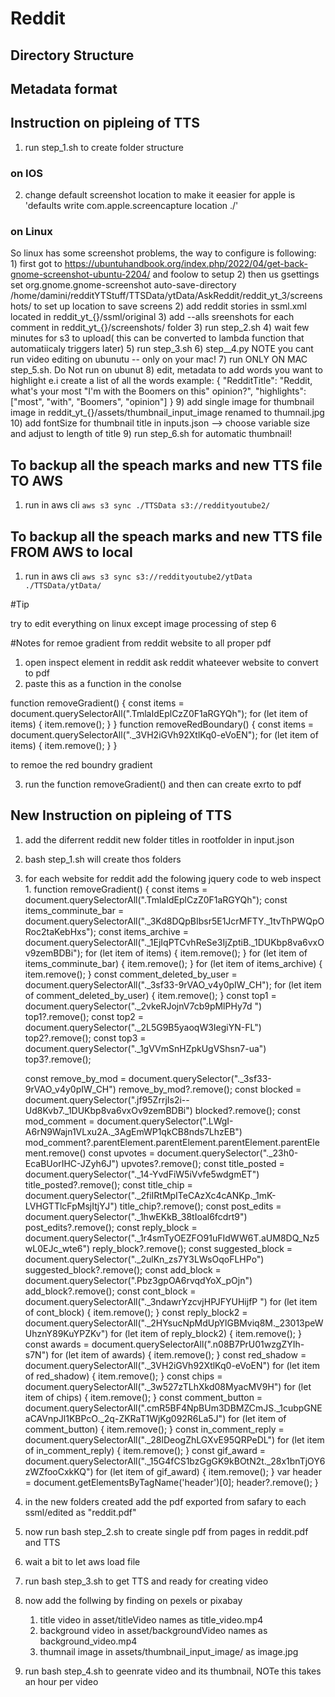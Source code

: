 # Reddit


## Directory Structure

## Metadata format

## Instruction on pipleing of TTS
1) run step_1.sh to create folder structure
### on IOS
2) change default screenshot location to make it eeasier for apple is
    'defaults write com.apple.screencapture location ./'
### on Linux
So linux has some screenshot problems, the way to configure is following:
    1) first got to https://ubuntuhandbook.org/index.php/2022/04/get-back-gnome-screenshot-ubuntu-2204/ and foolow to setup
    2) then us gsettings set org.gnome.gnome-screenshot auto-save-directory /home/damini/redditYTStuff/TTSData/ytData/AskReddit/reddit_yt_3/screenshots/
    to set up location to save screens
2) add reddit stories in ssml.xml located in reddit_yt_{}/ssml/original
3) add --alls sreenshots for each comment in reddit_yt_{}/screenshots/ folder
3) run step_2.sh
4) wait few minutes for s3 to upload( this can be converted to lambda function that automatiicaly triggers later)
5) run step_3.sh
6) step__4.py
NOTE you cant run video editing on ubunutu -- only on your mac!
7) run ONLY ON MAC step_5.sh. Do Not run on ubunut
8) edit, metadata to add words you want to highlight e.i create a list of all the words
example:
{
"RedditTitle": "Reddit, what's your most \"I'm with the Boomers on this\" opinion?",
"highlights":  ["most", "with", "Boomers", "opinion"]
}
9) add single image for thumbnail image in reddit_yt_{}/assets/thumbnail_input_image renamed to thumnail.jpg
10) add fontSize for thumbnail title in inputs.json --> choose variable size and adjust to length of title
9) run step_6.sh for automatic thumbnail!

## To backup all the speach marks and new TTS file TO AWS
1) run in aws cli
    `aws s3 sync ./TTSData s3://reddityoutube2/`
## To backup all the speach marks and new TTS file FROM AWS to local
1) run in aws cli
    `aws s3 sync s3://reddityoutube2/ytData ./TTSData/ytData/ `

#Tip

try to edit everything on linux except image processing of step 6

#Notes for remoe gradient from reddit website to all proper pdf
1) open inspect element in reddit ask reddit whateever website to convert to pdf
2) paste this as a function in the conolse

function removeGradient() {
    const items = document.querySelectorAll(".TmlaIdEplCzZ0F1aRGYQh");
    for (let item of items) {
         item.remove();
    }
}
function removeRedBoundary() {
    const items = document.querySelectorAll("._3VH2iGVh92XtlKq0-eVoEN");
    for (let item of items) {
         item.remove();
    }
}

to remoe the red boundry gradient



3) run the function removeGradient()
and then can create exrto to pdf

## New Instruction on pipleing of TTS
1. add the diferrent reddit new folder titles in rootfolder in input.json
2. bash step_1.sh will create thos folders
3. for each website for reddit add the folowing jquery code to web inspect
    1.
function removeGradient() {
    const items = document.querySelectorAll(".TmlaIdEplCzZ0F1aRGYQh");
    const items_comminute_bar = document.querySelectorAll("._3Kd8DQpBIbsr5E1JcrMFTY._1tvThPWQpORoc2taKebHxs");
    const items_archive = document.querySelectorAll("._1EjIqPTCvhReSe3IjZptiB._1DUKbp8va6vxOv9zemBDBi");
    for (let item of items) {
         item.remove();
    }
    for (let item of items_comminute_bar) {
         item.remove();
    }
    for (let item of items_archive) {
         item.remove();
    }
    const comment_deleted_by_user = document.querySelectorAll("._3sf33-9rVAO_v4y0pIW_CH");
    for (let item of comment_deleted_by_user) {
         item.remove();
    }
    const top1 = document.querySelector("._2vkeRJojnV7cb9pMlPHy7d ")
    top1?.remove();
    const top2 = document.querySelector("._2L5G9B5yaoqW3IegiYN-FL")
    top2?.remove();
    const top3 = document.querySelector("._1gVVmSnHZpkUgVShsn7-ua")
    top3?.remove();

    const remove_by_mod = document.querySelector("._3sf33-9rVAO_v4y0pIW_CH")
    remove_by_mod?.remove();
    const blocked = document.querySelector(".jf95ZrrjIs2i--Ud8Kvb7._1DUKbp8va6vxOv9zemBDBi")
    blocked?.remove();
    const mod_comment = document.querySelector(".LWgI-A6rN9Wajn1VLxu2A._3AgEmWP1qkCB8nds7LhzEB")
    mod_comment?.parentElement.parentElement.parentElement.parentElement.remove()
    const upvotes = document.querySelector("._23h0-EcaBUorIHC-JZyh6J")
    upvotes?.remove();
    const title_posted = document.querySelector("._14-YvdFiW5iVvfe5wdgmET")
    title_posted?.remove();
    const title_chip = document.querySelector("._2fiIRtMpITeCAzXc4cANKp._1mK-LVHGTTlcFpMsjItjYJ")
    title_chip?.remove();
    const post_edits = document.querySelector("._1hwEKkB_38tIoal6fcdrt9")
    post_edits?.remove();
    const reply_block = document.querySelector("._1r4smTyOEZFO91uFIdWW6T.aUM8DQ_Nz5wL0EJc_wte6")
    reply_block?.remove();
    const suggested_block = document.querySelector("._2ulKn_zs7Y3LWsOqoFLHPo")
    suggested_block?.remove();
    const add_block = document.querySelector(".Pbz3gpOA6rvqdYoX_pOjn")
    add_block?.remove();
    const cont_block = document.querySelectorAll("._3ndawrYzcvjHPJFYUHijfP ")
    for (let item of cont_block) {
    item.remove();
    }
    const reply_block2 = document.querySelectorAll("._2HYsucNpMdUpYlGBMviq8M._23013peWUhznY89KuYPZKv")
    for (let item of reply_block2) {
    item.remove();
    }
    const awards = document.querySelectorAll(".n08B7PrU01wzgZYIh-s7N")
    for (let item of awards) {
    item.remove();
    }
    const red_shadow = document.querySelectorAll("._3VH2iGVh92XtlKq0-eVoEN")
    for (let item of red_shadow) {
    item.remove();
    }
    const chips = document.querySelectorAll("._3w527zTLhXkd08MyacMV9H")
    for (let item of chips) {
    item.remove();
    }
    const comment_button = document.querySelectorAll(".cmR5BF4NpBUm3DBMZCmJS._1cubpGNEaCAVnpJl1KBPcO._2q-ZKRaT1WjKg092R6La5J")
    for (let item of comment_button) {
    item.remove();
    }
    const in_comment_reply = document.querySelectorAll("._28lDeogZhLGXvE95QRPeDL")
    for (let item of in_comment_reply) {
    item.remove();
    }
    const gif_award = document.querySelectorAll("._15G4fCS1bzGgGK9kBOtN2t._28x1bnTjOY6zWZfooCxkKQ")
    for (let item of gif_award) {
    item.remove();
    }
    var header = document.getElementsByTagName('header')[0];
    header?.remove();
}
4. in the new folders created add the pdf exported from safary to each  ssml/edited as "reddit.pdf"
5. now run bash step_2.sh to create single pdf from pages in reddit.pdf  and TTS
6. wait a bit to let aws load file
7. run bash step_3.sh to get TTS and ready for creating video
8. now add the follwing by finding on pexels or pixabay
    1. title video in asset/titleVideo names as  title_video.mp4
    2. background video in asset/backgroundVideo names as  background_video.mp4
    3. thumnail image in assets/thumbnail_input_image/ as image.jpg
9. run bash step_4.sh to geenrate video and its thumbnail, NOTe this takes an hour per video

